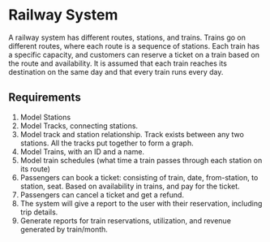 # Railway System

A railway system has different routes, stations, and trains. Trains go on different routes, where each route is a sequence of stations. Each train has a specific capacity, and customers can reserve a ticket on a train based on the route and availability. It is assumed that each train reaches its destination on the same day and that every train runs every day.

## Requirements

1. Model Stations
2. Model Tracks, connecting stations.
3. Model track and station relationship. Track exists between any two stations. All the tracks put together to form a graph.
4. Model Trains, with an ID and a name.
5. Model train schedules (what time a train passes through each station on its route)
6. Passengers can book a ticket: consisting of train, date, from-station, to station, seat. Based on availability in trains, and pay for the ticket.
7. Passengers can cancel a ticket and get a refund.
8. The system will give a report to the user with their reservation, including trip details.
9. Generate reports for train reservations, utilization, and revenue generated by train/month.